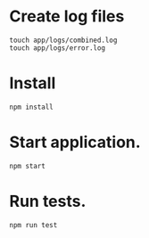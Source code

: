 # Create log files
```
touch app/logs/combined.log
touch app/logs/error.log
```

# Install
```
npm install
```

# Start application.
```
npm start
```

# Run tests.
```
npm run test
```
